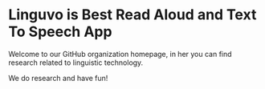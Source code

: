 # Linguvo is Best Read Aloud and Text To Speech App

Welcome to our GitHub organization homepage, in her you can find research related to linguistic technology.

We do research and have fun!
